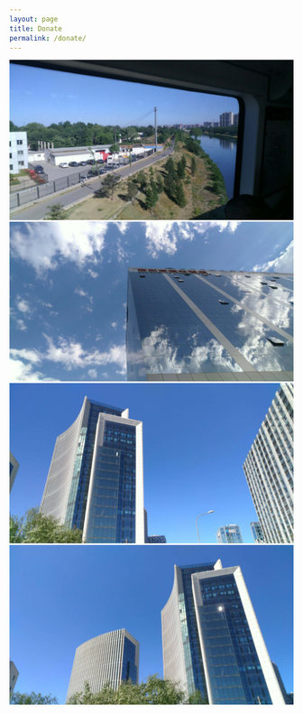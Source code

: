 ```yaml
---
layout: page
title: Donate
permalink: /donate/
---
```


![](/sources/images/photography/20171122112553.jpg)
![](/sources/images/photography/20171122112543.jpg)
![](/sources/images/photography/20171122112534.jpg)
![](/sources/images/photography/20171122112442.jpg)